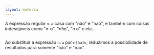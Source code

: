 ```yaml
---
layout: materia
---
```


A expressão regular `n.a` casa com "não" e "nao", e também com coisas indesejáveis como "n-o", "n5o", "n o" e etc...

<a href="http://regexr.com/39ckk" title="">
    <img src="../nao-ponto-regexr.png" alt="" />
</a>

Ao substituir a expressão `n.a` por `n[ãa]o`, reduzimos a possibilidade de resultados para somente "não" e "nao".

<a href="http://regexr.com/39ckt" title="">
    <img src="../nao-lista-regexr.png" alt="" />
</a>
